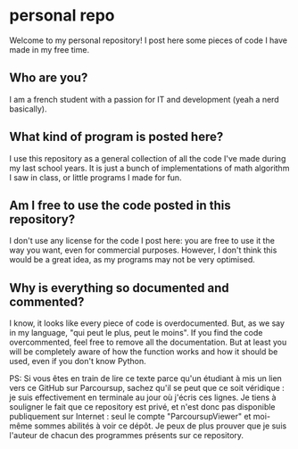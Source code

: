 # personal repo

  Welcome to my personal repository! I post here some pieces of code I have made in my free time.

## Who are you?

  I am a french student with a passion for IT and development (yeah a nerd basically).

## What kind of program is posted here?

  I use this repository as a general collection of all the code I've made during my last school years. It is just a bunch of implementations of math algorithm I saw in class, or little programs I made for fun.

## Am I free to use the code posted in this repository?

  I don't use any license for the code I post here: you are free to use it the way you want, even for commercial purposes. However, I don't think this would be a great idea, as my programs may not be very optimised.

## Why is everything so documented and commented?

  I know, it looks like every piece of code is overdocumented. But, as we say in my language, "qui peut le plus, peut le moins". If you find the code overcommented, feel free to remove all the documentation. But at least you will be completely aware of how the function works and how it should be used, even if you don't know Python.


PS: Si vous êtes en train de lire ce texte parce qu'un étudiant à mis un lien vers ce GitHub sur Parcoursup, sachez qu'il se peut que ce soit véridique : je suis effectivement en terminale au jour où j'écris ces lignes. Je tiens à souligner le fait que ce repository est privé, et n'est donc pas disponible publiquement sur Internet : seul le compte "ParcoursupViewer" et moi-même sommes abilités à voir ce dépôt. Je peux de plus prouver que je suis l'auteur de chacun des programmes présents sur ce repository.

